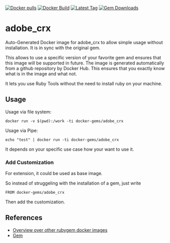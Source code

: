 [![Docker pulls](https://img.shields.io/docker/pulls/rubygem/adobe_crx.svg)](https://hub.docker.com/r/rubygem/adobe_crx/)
[![Docker Build](https://img.shields.io/docker/automated/rubygem/adobe_crx.svg)](https://hub.docker.com/r/rubygem/adobe_crx/)
[![Latest Tag](https://img.shields.io/github/tag/docker-rubygem/adobe_crx.svg)](https://hub.docker.com/r/rubygem/adobe_crx/)
[![Gem Downloads](https://img.shields.io/gem/dt/adobe_crx.svg)](https://rubygems.org/gems/adobe_crx/)
# adobe_crx

Auto-Generated Docker image for adobe_crx to allow simple usage without installation.
It is in sync with the original gem.

This allows to use a specific version of your favorite gem and ensures that this image will be supported in future.
The image is generated automatically from a github repository by Docker Hub.
This ensures that you exactly know what is in the image and what not.

It lets you use Ruby Tools without the need to install ruby on your machine.

## Usage

Usage via file system:

`docker run -v $(pwd):/work -ti docker-gems/adobe_crx`

Usage via Pipe:

`echo "test" | docker run -ti docker-gems/adobe_crx`

It depends on your specific use case how your want to use it.

### Add Customization

For extension, it could be used as base image.

So instead of struggeling with the installation of a gem, just write

`FROM docker-gems/adobe_crx`

Then add the customization.

## References

 - [Overview over other rubygem docker images](https://github.com/thinkbot/docker-rubygem)
 - [Gem](https://rubygems.org/gems/adobe_crx/)
